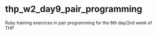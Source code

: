 # thp_w2_day9_pair_programming
Ruby training exercices in pair programming for the 8th day/2nd week of THP 
